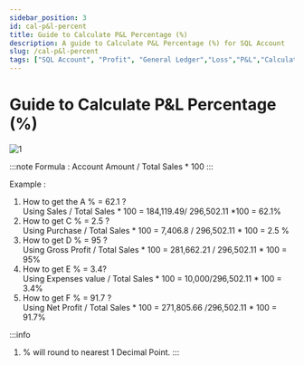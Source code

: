 ```yaml
---
sidebar_position: 3
id: cal-p&l-percent
title: Guide to Calculate P&L Percentage (%)
description: A guide to Calculate P&L Percentage (%) for SQL Account
slug: /cal-p&l-percent
tags: ["SQL Account", "Profit", "General Ledger","Loss","P&L","Calculate"]
---
```


# Guide to Calculate P&L Percentage (%)

![1](/img/general-ledger/cal-p&l-percent/1.png)

:::note
Formula :
Account Amount / Total Sales * 100
:::

Example :
1. How to get the A % = 62.1 ? <br />
   Using Sales / Total Sales * 100 = 184,119.49/ 296,502.11 *100 = 62.1% <br />
2. How to get C % = 2.5 ? <br />
Using Purchase / Total Sales * 100
= 7,406.8 / 296,502.11 * 100 = 2.5 % <br />
3. How to get D % = 95 ? <br />
Using Gross Profit / Total Sales * 100
= 281,662.21 / 296,502.11 * 100 = 95% <br />
4. How to get E % = 3.4? <br />
Using Expenses value / Total Sales * 100
= 10,000/296,502.11 * 100 = 3.4% <br />
5. How to get F % = 91.7 ? <br />
Using Net Profit / Total Sales * 100
= 271,805.66 /296,502.11 * 100 = 91.7% <br />

:::info
1. % will round to nearest 1 Decimal Point.
:::
